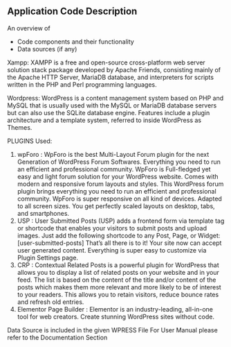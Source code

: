 ## Application Code Description

An overview of 
* Code components and their functionality 
* Data sources (if any)

Xampp:
XAMPP is a free and open-source cross-platform web server solution stack package developed by Apache Friends, consisting mainly of the Apache HTTP Server, MariaDB database, and interpreters for scripts written in the PHP and Perl programming languages. 

Wordpress:
WordPress is a content management system based on PHP and MySQL that is usually used with the MySQL or MariaDB database servers but can also use the SQLite database engine. Features include a plugin architecture and a template system, referred to inside WordPress as Themes.

PLUGINS Used:
1. wpForo : WpForo is the best Multi-Layout Forum plugin for the next Generation of WordPress Forum Softwares. Everything you need to run an efficient and professional community. WpForo is Full-fledged yet easy and light forum solution for your WordPress website. Comes with modern and responsive forum layouts and styles. This WordPress forum plugin brings everything you need to run an efficient and professional community. WpForo is super responsive on all kind of devices. Adapted to all screen sizes. You get perfectly scaled layouts on desktop, tabs, and smartphones.
2. USP : User Submitted Posts (USP) adds a frontend form via template tag or shortcode that enables your visitors to submit posts and upload images. Just add the following shortcode to any Post, Page, or Widget:
[user-submitted-posts]
That’s all there is to it! Your site now can accept user generated content. Everything is super easy to customize via Plugin Settings page.
3. CRP : Contextual Related Posts is a powerful plugin for WordPress that allows you to display a list of related posts on your website and in your feed.
The list is based on the content of the title and/or content of the posts which makes them more relevant and more likely to be of interest to your readers. This allows you to retain visitors, reduce bounce rates and refresh old entries.
4. Elementor Page Builder : Elementor is an industry-leading, all-in-one tool for web creators. Create stunning WordPress sites without code.

Data Source is included in the given WPRESS File
For User Manual please refer to the Documentation Section